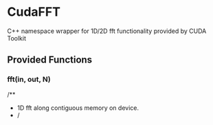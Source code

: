 # CudaFFT
C++ namespace wrapper for 1D/2D fft functionality provided by CUDA Toolkit

## Provided Functions

### fft(in, out, N)
/**
 * 1D fft along contiguous memory on device.
 * /
